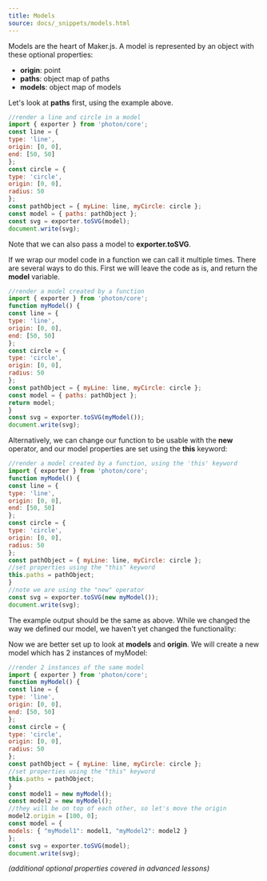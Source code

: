 ```yaml
---
title: Models
source: docs/_snippets/models.html
---
```


Models are the heart of Maker.js. A model is represented by an object with these optional properties:

* **origin**: point
* **paths**: object map of paths
* **models**: object map of models

Let's look at **paths** first, using the example above.

```javascript
//render a line and circle in a model
import { exporter } from 'photon/core';
const line = {
type: 'line',
origin: [0, 0],
end: [50, 50]
};
const circle = {
type: 'circle',
origin: [0, 0],
radius: 50
};
const pathObject = { myLine: line, myCircle: circle };
const model = { paths: pathObject };
const svg = exporter.toSVG(model);
document.write(svg);
```

Note that we can also pass a model to **exporter.toSVG**.

If we wrap our model code in a function we can call it multiple times. There are several ways to do this.
First we will leave the code as is, and return the **model** variable.

```javascript
//render a model created by a function
import { exporter } from 'photon/core';
function myModel() {
const line = {
type: 'line',
origin: [0, 0],
end: [50, 50]
};
const circle = {
type: 'circle',
origin: [0, 0],
radius: 50
};
const pathObject = { myLine: line, myCircle: circle };
const model = { paths: pathObject };
return model;
}
const svg = exporter.toSVG(myModel());
document.write(svg);
```

Alternatively, we can change our function to be usable with the **new** operator,
and our model properties are set using the **this** keyword:

```javascript
//render a model created by a function, using the 'this' keyword
import { exporter } from 'photon/core';
function myModel() {
const line = {
type: 'line',
origin: [0, 0],
end: [50, 50]
};
const circle = {
type: 'circle',
origin: [0, 0],
radius: 50
};
const pathObject = { myLine: line, myCircle: circle };
//set properties using the "this" keyword
this.paths = pathObject;
}
//note we are using the "new" operator
const svg = exporter.toSVG(new myModel());
document.write(svg);
```

The example output should be the same as above. While we changed the way we defined our model,
we haven't yet changed the functionality:

Now we are better set up to look at **models** and **origin**.
We will create a new model which has 2 instances of myModel:

```javascript
//render 2 instances of the same model
import { exporter } from 'photon/core';
function myModel() {
const line = {
type: 'line',
origin: [0, 0],
end: [50, 50]
};
const circle = {
type: 'circle',
origin: [0, 0],
radius: 50
};
const pathObject = { myLine: line, myCircle: circle };
//set properties using the "this" keyword
this.paths = pathObject;
}
const model1 = new myModel();
const model2 = new myModel();
//they will be on top of each other, so let's move the origin
model2.origin = [100, 0];
const model = {
models: { "myModel1": model1, "myModel2": model2 }
};
const svg = exporter.toSVG(model);
document.write(svg);
```
*(additional optional properties covered in advanced lessons)*
